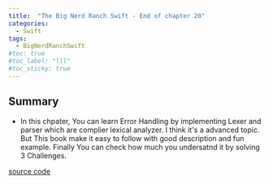 ```yaml
---
title:  "The Big Nerd Ranch Swift - End of chapter 20"
categories: 
  - Swift
tags:
  - BigNerdRanchSwift
#toc: true
#toc_label: "lll"
#toc_sticky: true
---
```

## Summary
- In this chpater, You can learn Error Handling by implementing Lexer and parser which are complier lexical analyzer. I think it's a advanced topic. But This book make it easy to follow with good description and fun example. Finally You can check how much you undersatnd it by solving 3 Challenges.

  
[source code](https://github.com/HaeSeongPark/BNRSwift/blob/master/20ErrorHandling.playground/Contents.swift)